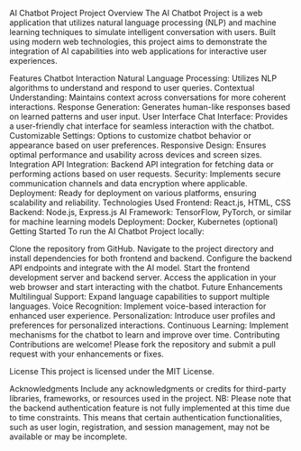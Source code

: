 AI Chatbot Project
Project Overview
The AI Chatbot Project is a web application that utilizes natural language processing (NLP) and machine learning techniques to simulate intelligent conversation with users. Built using modern web technologies, this project aims to demonstrate the integration of AI capabilities into web applications for interactive user experiences.

Features
Chatbot Interaction
Natural Language Processing: Utilizes NLP algorithms to understand and respond to user queries.
Contextual Understanding: Maintains context across conversations for more coherent interactions.
Response Generation: Generates human-like responses based on learned patterns and user input.
User Interface
Chat Interface: Provides a user-friendly chat interface for seamless interaction with the chatbot.
Customizable Settings: Options to customize chatbot behavior or appearance based on user preferences.
Responsive Design: Ensures optimal performance and usability across devices and screen sizes.
Integration
API Integration: Backend API integration for fetching data or performing actions based on user requests.
Security: Implements secure communication channels and data encryption where applicable.
Deployment: Ready for deployment on various platforms, ensuring scalability and reliability.
Technologies Used
Frontend: React.js, HTML, CSS
Backend: Node.js, Express.js
AI Framework: TensorFlow, PyTorch, or similar for machine learning models
Deployment: Docker, Kubernetes (optional)
Getting Started
To run the AI Chatbot Project locally:

Clone the repository from GitHub.
Navigate to the project directory and install dependencies for both frontend and backend.
Configure the backend API endpoints and integrate with the AI model.
Start the frontend development server and backend server.
Access the application in your web browser and start interacting with the chatbot.
Future Enhancements
Multilingual Support: Expand language capabilities to support multiple languages.
Voice Recognition: Implement voice-based interaction for enhanced user experience.
Personalization: Introduce user profiles and preferences for personalized interactions.
Continuous Learning: Implement mechanisms for the chatbot to learn and improve over time.
Contributing
Contributions are welcome! Please fork the repository and submit a pull request with your enhancements or fixes.

License
This project is licensed under the MIT License.

Acknowledgments
Include any acknowledgments or credits for third-party libraries, frameworks, or resources used in the project.
NB: 
Please note that the backend authentication feature is not fully implemented at this time due to time constraints. This means that certain authentication functionalities, such as user login, registration, and session management, may not be available or may be incomplete.